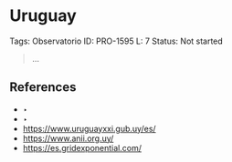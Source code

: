 # Uruguay

Tags: Observatorio
ID: PRO-1595
L: 7
Status: Not started

> …
> 

## References

- ‣
- ‣
- https://www.uruguayxxi.gub.uy/es/
- https://www.anii.org.uy/
- https://es.gridexponential.com/